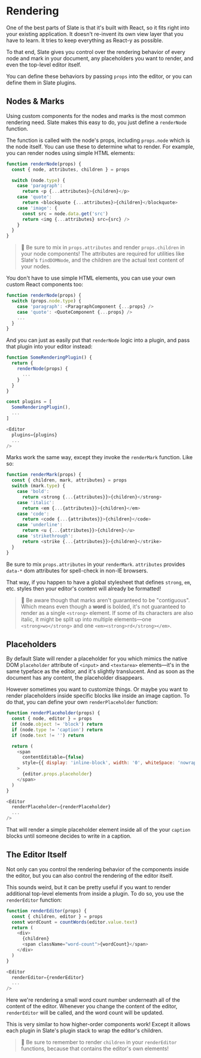 # Rendering

One of the best parts of Slate is that it's built with React, so it fits right into your existing application. It doesn't re-invent its own view layer that you have to learn. It tries to keep everything as React-y as possible.

To that end, Slate gives you control over the rendering behavior of every node and mark in your document, any placeholders you want to render, and even the top-level editor itself.

You can define these behaviors by passing `props` into the editor, or you can define them in Slate plugins.

## Nodes & Marks

Using custom components for the nodes and marks is the most common rendering need. Slate makes this easy to do, you just define a `renderNode` function.

The function is called with the node's props, including `props.node` which is the node itself. You can use these to determine what to render. For example, you can render nodes using simple HTML elements:

```js
function renderNode(props) {
  const { node, attributes, children } = props

  switch (node.type) {
    case 'paragraph':
      return <p {...attributes}>{children}</p>
    case 'quote':
      return <blockquote {...attributes}>{children}</blockquote>
    case 'image': {
      const src = node.data.get('src')
      return <img {...attributes} src={src} />
    }
  }
}
```

> 🤖 Be sure to mix in `props.attributes` and render `props.children` in your node components! The attributes are required for utilities like Slate's `findDOMNode`, and the children are the actual text content of your nodes.

You don't have to use simple HTML elements, you can use your own custom React components too:

```js
function renderNode(props) {
  switch (props.node.type) {
    case 'paragraph': <ParagraphComponent {...props} />
    case 'quote': <QuoteComponent {...props} />
    ...
  }
}
```

And you can just as easily put that `renderNode` logic into a plugin, and pass that plugin into your editor instead:

```js
function SomeRenderingPlugin() {
  return {
    renderNode(props) {
      ...
    }
  }
}

const plugins = [
  SomeRenderingPlugin(),
  ...
]

<Editor
  plugins={plugins}
  ...
/>
```

Marks work the same way, except they invoke the `renderMark` function. Like so:

```js
function renderMark(props) {
  const { children, mark, attributes} = props
  switch (mark.type) {
    case 'bold':
      return <strong {...{attributes}}>{children}</strong>
    case 'italic':
      return <em {...{attributes}}>{children}</em>
    case 'code':
      return <code {...{attributes}}>{children}</code>
    case 'underline':
      return <u {...{attributes}}>{children}</u>
    case 'strikethrough':
      return <strike {...{attributes}}>{children}</strike>
  }
}
```

Be sure to mix `props.attributes` in your `renderMark`.  `attributes` provides `data-*` dom attributes for spell-check in non-IE browsers.

That way, if you happen to have a global stylesheet that defines `strong`, `em`, etc. styles then your editor's content will already be formatted!

> 🤖 Be aware though that marks aren't guaranteed to be "contiguous". Which means even though a **word** is bolded, it's not guaranteed to render as a single `<strong>` element. If some of its characters are also italic, it might be split up into multiple elements—one `<strong>wo</strong>` and one `<em><strong>rd</strong></em>`.

## Placeholders

By default Slate will render a placeholder for you which mimics the native DOM `placeholder` attribute of `<input>` and `<textarea>` elements—it's in the same typeface as the editor, and it's slightly translucent. And as soon as the document has any content, the placeholder disappears.

However sometimes you want to customize things. Or maybe you want to render placeholders inside specific blocks like inside an image caption. To do that, you can define your own `renderPlaceholder` function:

```js
function renderPlaceholder(props) {
  const { node, editor } = props
  if (node.object != 'block') return
  if (node.type != 'caption') return
  if (node.text != '') return

  return (
    <span
      contentEditable={false}
      style={{ display: 'inline-block', width: '0', whiteSpace: 'nowrap', opacity: '0.33' }}
    >
      {editor.props.placeholder}
    </span>
  )
}

<Editor
  renderPlaceholder={renderPlaceholder}
  ...
/>
```

That will render a simple placeholder element inside all of the your `caption` blocks until someone decides to write in a caption.

## The Editor Itself

Not only can you control the rendering behavior of the components inside the editor, but you can also control the rendering of the editor itself.

This sounds weird, but it can be pretty useful if you want to render additional top-level elements from inside a plugin. To do so, you use the `renderEditor` function:

```js
function renderEditor(props) {
  const { children, editor } = props
  const wordCount = countWords(editor.value.text)
  return (
    <div>
      {children}
      <span className="word-count">{wordCount}</span>
    </div>
  )
}

<Editor
  renderEditor={renderEditor}
  ...
/>
```

Here we're rendering a small word count number underneath all of the content of the editor. Whenever you change the content of the editor, `renderEditor` will be called, and the word count will be updated.

This is very similar to how higher-order components work! Except it allows each plugin in Slate's plugin stack to wrap the editor's children.

> 🤖 Be sure to remember to render `children` in your `renderEditor` functions, because that contains the editor's own elements!
